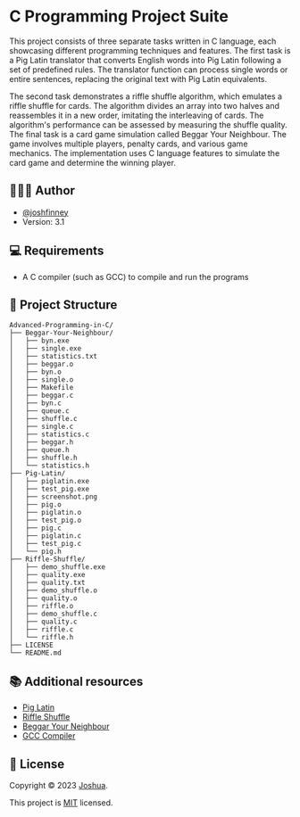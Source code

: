 # C Programming Project Suite

This project consists of three separate tasks written in C language, each showcasing different programming techniques and features. The first task is a Pig Latin translator that converts English words into Pig Latin following a set of predefined rules. The translator function can process single words or entire sentences, replacing the original text with Pig Latin equivalents.

The second task demonstrates a riffle shuffle algorithm, which emulates a riffle shuffle for cards. The algorithm divides an array into two halves and reassembles it in a new order, imitating the interleaving of cards. The algorithm's performance can be assessed by measuring the shuffle quality. The final task is a card game simulation called Beggar Your Neighbour. The game involves multiple players, penalty cards, and various game mechanics. The implementation uses C language features to simulate the card game and determine the winning player.

## 👨🏽‍🎓 Author
- [@joshfinney](https://github.com/joshfinney)
- Version: 3.1

## 💻 Requirements
- A C compiler (such as GCC) to compile and run the programs


## 🌲 Project Structure
```
Advanced-Programming-in-C/
├── Beggar-Your-Neighbour/
│   ├── byn.exe
│   ├── single.exe
│   ├── statistics.txt
│   ├── beggar.o
│   ├── byn.o
│   ├── single.o
│   ├── Makefile
│   ├── beggar.c
│   ├── byn.c
│   ├── queue.c
│   ├── shuffle.c
│   ├── single.c
│   ├── statistics.c
│   ├── beggar.h
│   ├── queue.h
│   ├── shuffle.h
│   └── statistics.h
├── Pig-Latin/
│   ├── piglatin.exe
│   ├── test_pig.exe
│   ├── screenshot.png
│   ├── pig.o
│   ├── piglatin.o
│   ├── test_pig.o
│   ├── pig.c
│   ├── piglatin.c
│   ├── test_pig.c
│   └── pig.h
├── Riffle-Shuffle/
│   ├── demo_shuffle.exe
│   ├── quality.exe
│   ├── quality.txt
│   ├── demo_shuffle.o
│   ├── quality.o
│   ├── riffle.o
│   ├── demo_shuffle.c
│   ├── quality.c
│   ├── riffle.c
│   └── riffle.h
├── LICENSE
└── README.md
```

## 📚 Additional resources
- [Pig Latin](https://en.wikipedia.org/wiki/Pig_Latin#:~:text=Pig%20Latin%20is%20a%20language,to%20create%20such%20a%20suffix.)
- [Riffle Shuffle](https://en.wikipedia.org/wiki/Riffle_shuffle_permutation)
- [Beggar Your Neighbour](https://en.wikipedia.org/wiki/Beggar-my-neighbour)
- [GCC Compiler](https://gcc.gnu.org/)

## 📝 License
Copyright © 2023 [Joshua](https://github.com/joshfinney).

This project is [MIT](https://choosealicense.com/licenses/mit/) licensed.

